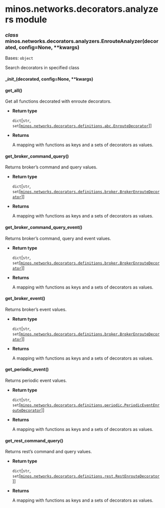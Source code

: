 # minos.networks.decorators.analyzers module


### _class_ minos.networks.decorators.analyzers.EnrouteAnalyzer(decorated, config=None, \*\*kwargs)
Bases: `object`

Search decorators in specified class


#### \__init__(decorated, config=None, \*\*kwargs)

#### get_all()
Get all functions decorated with enroute decorators.


* **Return type**

    `dict`[`str`, `set`[[`minos.networks.decorators.definitions.abc.EnrouteDecorator`](minos.networks.decorators.definitions.abc.md#minos.networks.decorators.definitions.abc.EnrouteDecorator)]]



* **Returns**

    A mapping with functions as keys and a sets of decorators as values.



#### get_broker_command_query()
Returns broker’s command and query values.


* **Return type**

    `dict`[`str`, `set`[[`minos.networks.decorators.definitions.broker.BrokerEnrouteDecorator`](minos.networks.decorators.definitions.broker.md#minos.networks.decorators.definitions.broker.BrokerEnrouteDecorator)]]



* **Returns**

    A mapping with functions as keys and a sets of decorators as values.



#### get_broker_command_query_event()
Returns broker’s command, query and event values.


* **Return type**

    `dict`[`str`, `set`[[`minos.networks.decorators.definitions.broker.BrokerEnrouteDecorator`](minos.networks.decorators.definitions.broker.md#minos.networks.decorators.definitions.broker.BrokerEnrouteDecorator)]]



* **Returns**

    A mapping with functions as keys and a sets of decorators as values.



#### get_broker_event()
Returns broker’s event values.


* **Return type**

    `dict`[`str`, `set`[[`minos.networks.decorators.definitions.broker.BrokerEnrouteDecorator`](minos.networks.decorators.definitions.broker.md#minos.networks.decorators.definitions.broker.BrokerEnrouteDecorator)]]



* **Returns**

    A mapping with functions as keys and a sets of decorators as values.



#### get_periodic_event()
Returns periodic event values.


* **Return type**

    `dict`[`str`, `set`[[`minos.networks.decorators.definitions.periodic.PeriodicEventEnrouteDecorator`](minos.networks.decorators.definitions.periodic.md#minos.networks.decorators.definitions.periodic.PeriodicEventEnrouteDecorator)]]



* **Returns**

    A mapping with functions as keys and a sets of decorators as values.



#### get_rest_command_query()
Returns rest’s command and query values.


* **Return type**

    `dict`[`str`, `set`[[`minos.networks.decorators.definitions.rest.RestEnrouteDecorator`](minos.networks.decorators.definitions.rest.md#minos.networks.decorators.definitions.rest.RestEnrouteDecorator)]]



* **Returns**

    A mapping with functions as keys and a sets of decorators as values.
